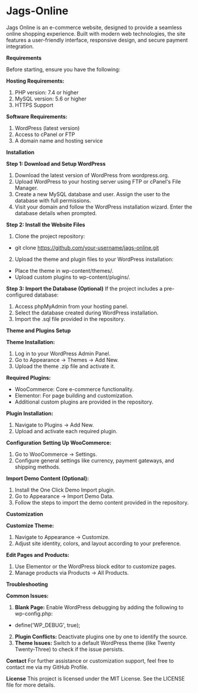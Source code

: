 # Jags-Online
Jags Online is an e-commerce website, designed to provide a seamless online shopping experience. Built with modern web technologies, the site features a user-friendly interface, responsive design, and secure payment integration.

**Requirements**

Before starting, ensure you have the following:

**Hosting Requirements:**
1. PHP version: 7.4 or higher
2. MySQL version: 5.6 or higher
3. HTTPS Support

**Software Requirements:**
1. WordPress (latest version)
2. Access to cPanel or FTP
3. A domain name and hosting service

**Installation**

**Step 1: Download and Setup WordPress**
1. Download the latest version of WordPress from wordpress.org.
2. Upload WordPress to your hosting server using FTP or cPanel's File Manager.
3. Create a new MySQL database and user. Assign the user to the database with full permissions.
4. Visit your domain and follow the WordPress installation wizard. Enter the database details when prompted.

**Step 2: Install the Website Files**
1. Clone the project repository:
- git clone https://github.com/your-username/jags-online.git  

2. Upload the theme and plugin files to your WordPress installation:
- Place the theme in wp-content/themes/.
- Upload custom plugins to wp-content/plugins/.

**Step 3: Import the Database (Optional)**
If the project includes a pre-configured database:
1. Access phpMyAdmin from your hosting panel.
2. Select the database created during WordPress installation.
3. Import the .sql file provided in the repository.

**Theme and Plugins Setup**

**Theme Installation:**
1. Log in to your WordPress Admin Panel.
2. Go to Appearance → Themes → Add New.
3. Upload the theme .zip file and activate it.

**Required Plugins:**
- WooCommerce: Core e-commerce functionality.
- Elementor: For page building and customization.
- Additional custom plugins are provided in the repository.

**Plugin Installation:**
1. Navigate to Plugins → Add New.
2. Upload and activate each required plugin.

**Configuration**
**Setting Up WooCommerce:**
1. Go to WooCommerce → Settings.
2. Configure general settings like currency, payment gateways, and shipping methods.

**Import Demo Content (Optional):**
1. Install the One Click Demo Import plugin.
2. Go to Appearance → Import Demo Data.
3. Follow the steps to import the demo content provided in the repository.

**Customization**

**Customize Theme:**
1. Navigate to Appearance → Customize.
2. Adjust site identity, colors, and layout according to your preference.

**Edit Pages and Products:**
1. Use Elementor or the WordPress block editor to customize pages.
2. Manage products via Products → All Products.

**Troubleshooting**

**Common Issues:**
1. **Blank Page:** Enable WordPress debugging by adding the following to wp-config.php:
- define('WP_DEBUG', true);  
2. **Plugin Conflicts:** Deactivate plugins one by one to identify the source.
3. **Theme Issues:** Switch to a default WordPress theme (like Twenty Twenty-Three) to check if the issue persists.

**Contact**
For further assistance or customization support, feel free to contact me via my GitHub Profile.

**License**
This project is licensed under the MIT License. See the LICENSE file for more details.



